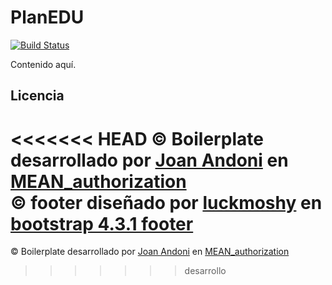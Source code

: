 # PlanEDU 
[![Build Status](https://travis-ci.com/SyTW2019/E01.svg?branch=desarrollo)](https://travis-ci.com/SyTW2019/E01)

Contenido aquí.

## Licencia
<<<<<<< HEAD
© Boilerplate desarrollado por [Joan Andoni](https://github.com/JoanAndoni) en [MEAN_authorization](https://github.com/JoanAndoni/MEAN_authorization)  
© footer diseñado por [luckmoshy](https://bootsnipp.com/luckmoshy) en [bootstrap 4.3.1 footer](https://bootsnipp.com/snippets/X2XOv) 
=======
© Boilerplate desarrollado por [Joan Andoni](https://github.com/JoanAndoni) en [MEAN_authorization](https://github.com/JoanAndoni/MEAN_authorization) 
>>>>>>> desarrollo
